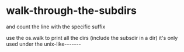 # walk-through-the-subdirs
and count the line with the specific suffix


use the os.walk to print all the dirs (include the subsdir in a dir) 
  it's only used under the unix-like-------
